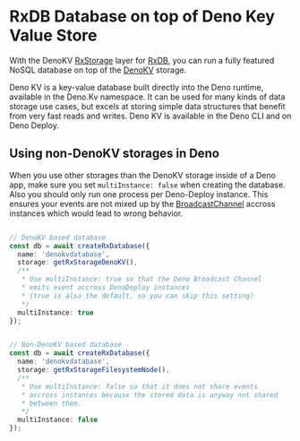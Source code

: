 # RxDB Database on top of Deno Key Value Store

With the DenoKV [RxStorage](./rx-storage.md) layer for [RxDB](https://rxdb.info), you can run a fully featured NoSQL database on top of the [DenoKV](https://docs.deno.com/kv/manual) storage.


Deno KV is a key-value database built directly into the Deno runtime, available in the Deno.Kv namespace. It can be used for many kinds of data storage use cases, but excels at storing simple data structures that benefit from very fast reads and writes. Deno KV is available in the Deno CLI and on Deno Deploy.




## Using non-DenoKV storages in Deno

When you use other storages than the DenoKV storage inside of a Deno app, make sure you set `multiInstance: false` when creating the database. Also you should only run one process per Deno-Deploy instance. This ensures your events are not mixed up by the [BroadcastChannel](https://docs.deno.com/deploy/api/runtime-broadcast-channel) accross instances which would lead to wrong behavior.


```ts

// DenoKV based database
const db = await createRxDatabase({
  name: 'denokvdatabase',
  storage: getRxStorageDenoKV(),
  /**
   * Use multiInstance: true so that the Deno Broadcast Channel
   * emits event accross DenoDeploy instances
   * (true is also the default, so you can skip this setting)
   */
  multiInstance: true
});


// Non-DenoKV based database
const db = await createRxDatabase({
  name: 'denokvdatabase',
  storage: getRxStorageFilesystemNode(),
  /**
   * Use multiInstance: false so that it does not share events
   * accross instances because the stored data is anyway not shared
   * between them.
   */
  multiInstance: false
});
```
